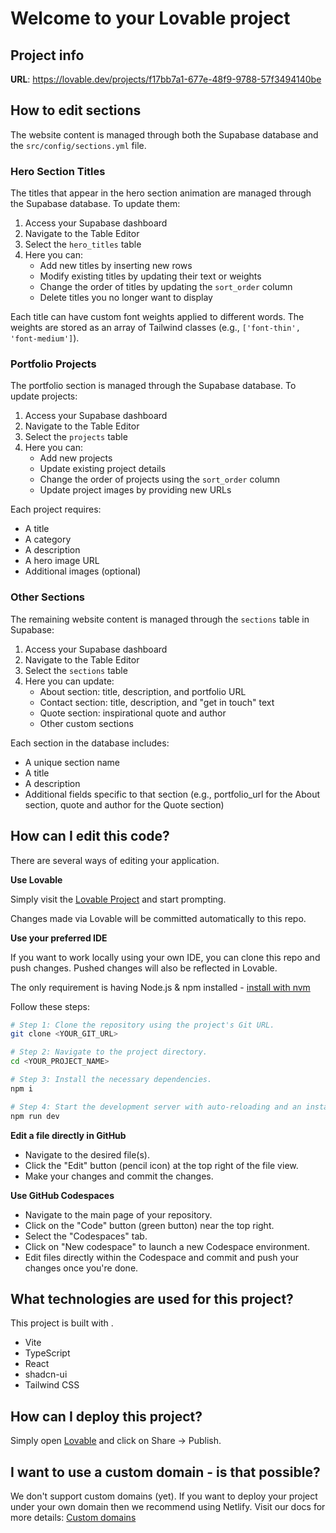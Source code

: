 
# Welcome to your Lovable project

## Project info

**URL**: https://lovable.dev/projects/f17bb7a1-677e-48f9-9788-57f3494140be

## How to edit sections

The website content is managed through both the Supabase database and the `src/config/sections.yml` file.

### Hero Section Titles
The titles that appear in the hero section animation are managed through the Supabase database. To update them:

1. Access your Supabase dashboard
2. Navigate to the Table Editor
3. Select the `hero_titles` table
4. Here you can:
   - Add new titles by inserting new rows
   - Modify existing titles by updating their text or weights
   - Change the order of titles by updating the `sort_order` column
   - Delete titles you no longer want to display

Each title can have custom font weights applied to different words. The weights are stored as an array of Tailwind classes (e.g., `['font-thin', 'font-medium']`).

### Portfolio Projects
The portfolio section is managed through the Supabase database. To update projects:

1. Access your Supabase dashboard
2. Navigate to the Table Editor
3. Select the `projects` table
4. Here you can:
   - Add new projects
   - Update existing project details
   - Change the order of projects using the `sort_order` column
   - Update project images by providing new URLs

Each project requires:
- A title
- A category
- A description
- A hero image URL
- Additional images (optional)

### Other Sections
The remaining website content is managed through the `sections` table in Supabase:

1. Access your Supabase dashboard
2. Navigate to the Table Editor
3. Select the `sections` table
4. Here you can update:
   - About section: title, description, and portfolio URL
   - Contact section: title, description, and "get in touch" text
   - Quote section: inspirational quote and author
   - Other custom sections

Each section in the database includes:
- A unique section name
- A title
- A description
- Additional fields specific to that section (e.g., portfolio_url for the About section, quote and author for the Quote section)

## How can I edit this code?

There are several ways of editing your application.

**Use Lovable**

Simply visit the [Lovable Project](https://lovable.dev/projects/f17bb7a1-677e-48f9-9788-57f3494140be) and start prompting.

Changes made via Lovable will be committed automatically to this repo.

**Use your preferred IDE**

If you want to work locally using your own IDE, you can clone this repo and push changes. Pushed changes will also be reflected in Lovable.

The only requirement is having Node.js & npm installed - [install with nvm](https://github.com/nvm-sh/nvm#installing-and-updating)

Follow these steps:

```sh
# Step 1: Clone the repository using the project's Git URL.
git clone <YOUR_GIT_URL>

# Step 2: Navigate to the project directory.
cd <YOUR_PROJECT_NAME>

# Step 3: Install the necessary dependencies.
npm i

# Step 4: Start the development server with auto-reloading and an instant preview.
npm run dev
```

**Edit a file directly in GitHub**

- Navigate to the desired file(s).
- Click the "Edit" button (pencil icon) at the top right of the file view.
- Make your changes and commit the changes.

**Use GitHub Codespaces**

- Navigate to the main page of your repository.
- Click on the "Code" button (green button) near the top right.
- Select the "Codespaces" tab.
- Click on "New codespace" to launch a new Codespace environment.
- Edit files directly within the Codespace and commit and push your changes once you're done.

## What technologies are used for this project?

This project is built with .

- Vite
- TypeScript
- React
- shadcn-ui
- Tailwind CSS

## How can I deploy this project?

Simply open [Lovable](https://lovable.dev/projects/f17bb7a1-677e-48f9-9788-57f3494140be) and click on Share -> Publish.

## I want to use a custom domain - is that possible?

We don't support custom domains (yet). If you want to deploy your project under your own domain then we recommend using Netlify. Visit our docs for more details: [Custom domains](https://docs.lovable.dev/tips-tricks/custom-domain/)

